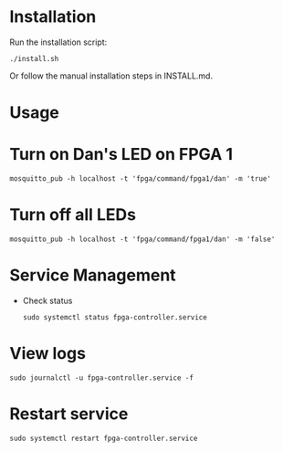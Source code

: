# Installation

Run the installation script:

    ./install.sh
Or follow the manual installation steps in INSTALL.md.

# Usage

# Turn on Dan's LED on FPGA 1

    mosquitto_pub -h localhost -t 'fpga/command/fpga1/dan' -m 'true'

# Turn off all LEDs

    mosquitto_pub -h localhost -t 'fpga/command/fpga1/dan' -m 'false'

# Service Management
 
- Check status

      sudo systemctl status fpga-controller.service

# View logs

    sudo journalctl -u fpga-controller.service -f

# Restart service

    sudo systemctl restart fpga-controller.service
